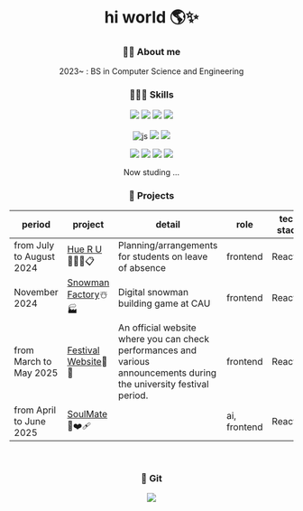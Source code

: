 <div align=center>
  
# hi world 🌎✨
### 🙇‍♀️ About me
2023~ : BS in Computer Science and Engineering <br>

### 👩🏻‍💻 Skills
![](https://img.shields.io/badge/Python-14354C?style=for-the-badge&logo=python&logoColor=white)
![](https://img.shields.io/badge/C-00599C?style=for-the-badge&logo=c&logoColor=white)
![](https://img.shields.io/badge/C++-00599C?style=for-the-badge&logo=C%2B%2B&logoColor=white)
![](https://img.shields.io/badge/Java-ED8B00?style=for-the-badge&logo=openjdk&logoColor=white)<br><br>
![js](https://img.shields.io/badge/JavaScript-F7DF1E?style=for-the-badge&logo=JavaScript&logoColor=white)
![](https://img.shields.io/badge/HTML-FF45000?style=for-the-badge&logo=html5&logoColor=white)
![](https://img.shields.io/badge/CSS-239120?&style=for-the-badge&logo=css3&logoColor=white)


<img src="https://img.shields.io/badge/Node.js-339933?style=for-the-badge&logo=Node.js&logoColor=white">
<img src="https://img.shields.io/badge/React-61DAFB?style=for-the-badge&logo=React&logoColor=white">
<img src="https://img.shields.io/badge/Next.js-000000?style=for-the-badge&logo=Next.js&logoColor=white">
<img src="https://img.shields.io/badge/Typescript-3178C6?style=for-the-badge&logo=Typescript&logoColor=white"/>


Now studing ... 


### 🧤 Projects
| period | project | detail | role | tech stack |
| ------------ | ------------- | ------------- | ------------- | ------------- |
| from July to August 2024 | [Hue R U](https://github.com/Youth-is-the-best)👩🏼‍🎓📋  | Planning/arrangements for students on leave of absence | frontend | React.js |
| November 2024 | [Snowman Factory](https://github.com/Nune-ddine)☃️🏭  | Digital snowman building game at CAU | frontend | React.ts |
| from March to May 2025 | [Festival Website](https://github.com/LUCAUS2025/LUCAUS-client)🎉🛜 | An official website where you can check performances and various announcements during the university festival period. | frontend |React.ts|
| from April to June 2025 | [SoulMate](https://github.com/OpenKetchupSource)🧠❤️‍🩹 | | ai, frontend | React.ts |
<br>

### 🩶 Git
![](https://github-readme-stats.vercel.app/api?username=jungsunbeen&show_icons=true&theme=dracula)

</div>

<!--https://velog.io/@hippohami/Git-README-%EA%BE%B8%EB%AF%B8%EA%B8%B0-%EB%B1%83%EC%A7%80-%EB%AA%A8%EC%9D%8C-->
